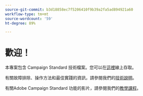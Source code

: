 ```yaml
---
source-git-commit: b3d18858ec7f5206410f9b39a2fa5ad894921a60
workflow-type: tm+mt
source-wordcount: '59'
ht-degree: 89%

---
```

# 歡迎！

本專案包含 Campaign Standard 技術檔案。您可以在[這裡](https://experienceleague.adobe.com/docs/campaign-standard/using/campaign-standard-home.html?lang=zh-Hant)線上存取。

有關故障排除、操作方法和最佳實踐的資訊，請參閱我們的[技術說明](https://helpx.adobe.com/tw/campaign/kb/acs-article-list.html)。

有關Adobe Campaign Standard 功能的影片，請參閱我們的[教學課程](https://experienceleague.adobe.com/docs/campaign-learn/campaign-standard-tutorials/overview.html)。

